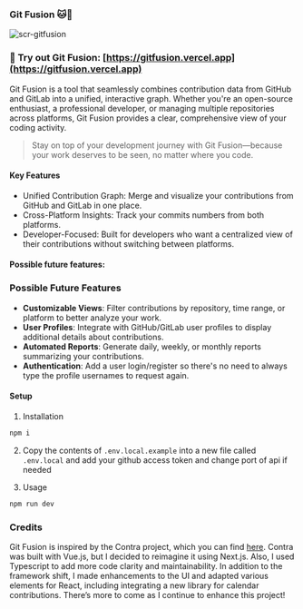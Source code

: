 ### Git Fusion 🐱🦊

![scr-gitfusion](https://github.com/user-attachments/assets/74ffba42-7f8f-465d-b18f-ad364412a995)


### 🚀  Try out Git Fusion: [https://gitfusion.vercel.app](https://gitfusion.vercel.app)

Git Fusion is a tool that seamlessly combines contribution data from GitHub and GitLab into a unified, interactive graph. Whether you're an open-source enthusiast, a professional developer, or managing multiple repositories across platforms, Git Fusion provides a clear, comprehensive view of your coding activity.

> Stay on top of your development journey with Git Fusion—because your work deserves to be seen, no matter where you code.

#### Key Features

- Unified Contribution Graph: Merge and visualize your contributions from GitHub and GitLab in one place.
- Cross-Platform Insights: Track your commits numbers from both platforms.
- Developer-Focused: Built for developers who want a centralized view of their contributions without switching between platforms.

#### Possible future features:

### Possible Future Features

- **Customizable Views**: Filter contributions by repository, time range, or platform to better analyze your work.
- **User Profiles**: Integrate with GitHub/GitLab user profiles to display additional details about contributions.
- **Automated Reports**: Generate daily, weekly, or monthly reports summarizing your contributions.
- **Authentication**: Add a user login/register so there's no need to always type the profile usernames to request again.

#### Setup

1. Installation
```sh
npm i
```

2. Copy the contents of ```.env.local.example``` into a new file called ```.env.local``` and add your github access token and change port of api if needed

2. Usage
```sh
npm run dev
```

### Credits

Git Fusion is inspired by the Contra project, which you can find [here](https://github.com/ahmetkorkmaz3/contra). Contra was built with Vue.js, but I decided to reimagine it using Next.js. Also, I used Typescript to add more code clarity and maintainability. In addition to the framework shift, I made enhancements to the UI and adapted various elements for React, including integrating a new library for calendar contributions. There’s more to come as I continue to enhance this project!
